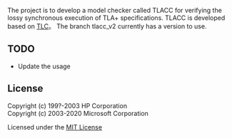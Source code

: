 
The project is to develop a model checker called TLACC for verifying the lossy synchronous execution of TLA+ specifications.
TLACC is developed based on [TLC](https://github.com/tlaplus/tlaplus)。
The branch tlacc_v2 currently has a version to use.


TODO
------------
- Update the usage

License
-------

Copyright (c) 199?-2003 HP Corporation  
Copyright (c) 2003-2020 Microsoft Corporation

Licensed under the [MIT License](http://lamport.azurewebsites.net/tla/license.html)
